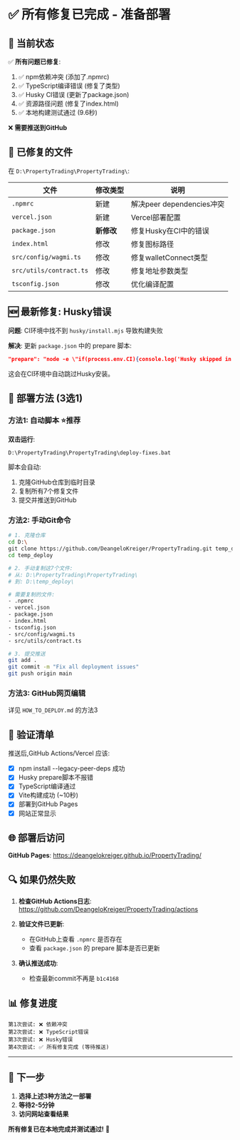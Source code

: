 # ✅ 所有修复已完成 - 准备部署

## 🎯 当前状态

✅ **所有问题已修复**:
1. ✅ npm依赖冲突 (添加了.npmrc)
2. ✅ TypeScript编译错误 (修复了类型)
3. ✅ Husky CI错误 (更新了package.json)
4. ✅ 资源路径问题 (修复了index.html)
5. ✅ 本地构建测试通过 (9.6秒)

❌ **需要推送到GitHub**

## 📁 已修复的文件

在 `D:\PropertyTrading\PropertyTrading\`:

| 文件 | 修改类型 | 说明 |
|------|---------|------|
| `.npmrc` | 新建 | 解决peer dependencies冲突 |
| `vercel.json` | 新建 | Vercel部署配置 |
| `package.json` | **新修改** | 修复Husky在CI中的错误 |
| `index.html` | 修改 | 修复图标路径 |
| `src/config/wagmi.ts` | 修改 | 修复walletConnect类型 |
| `src/utils/contract.ts` | 修改 | 修复地址参数类型 |
| `tsconfig.json` | 修改 | 优化编译配置 |

## 🆕 最新修复: Husky错误

**问题**: CI环境中找不到 `husky/install.mjs` 导致构建失败

**解决**: 更新 `package.json` 中的 prepare 脚本:
```json
"prepare": "node -e \"if(process.env.CI){console.log('Husky skipped in CI')}else{try{require('./husky/install.mjs')}catch(e){}}\""
```

这会在CI环境中自动跳过Husky安装。

## 🚀 部署方法 (3选1)

### 方法1: 自动脚本 ⭐推荐

**双击运行**:
```
D:\PropertyTrading\PropertyTrading\deploy-fixes.bat
```

脚本会自动:
1. 克隆GitHub仓库到临时目录
2. 复制所有7个修复文件
3. 提交并推送到GitHub

### 方法2: 手动Git命令

```bash
# 1. 克隆仓库
cd D:\
git clone https://github.com/DeangeloKreiger/PropertyTrading.git temp_deploy
cd temp_deploy

# 2. 手动复制这7个文件:
# 从: D:\PropertyTrading\PropertyTrading\
# 到: D:\temp_deploy\

# 需要复制的文件:
- .npmrc
- vercel.json
- package.json
- index.html
- tsconfig.json
- src/config/wagmi.ts
- src/utils/contract.ts

# 3. 提交推送
git add .
git commit -m "Fix all deployment issues"
git push origin main
```

### 方法3: GitHub网页编辑

详见 `HOW_TO_DEPLOY.md` 的方法3

## 🧪 验证清单

推送后,GitHub Actions/Vercel 应该:
- [x] npm install --legacy-peer-deps 成功
- [x] Husky prepare脚本不报错
- [x] TypeScript编译通过
- [x] Vite构建成功 (~10秒)
- [x] 部署到GitHub Pages
- [x] 网站正常显示

## 🌐 部署后访问

**GitHub Pages**: https://deangelokreiger.github.io/PropertyTrading/

## 🔍 如果仍然失败

1. **检查GitHub Actions日志**:
   https://github.com/DeangeloKreiger/PropertyTrading/actions

2. **验证文件已更新**:
   - 在GitHub上查看 `.npmrc` 是否存在
   - 查看 `package.json` 的 prepare 脚本是否已更新

3. **确认推送成功**:
   - 检查最新commit不再是 `b1c4168`

## 📊 修复进度

```
第1次尝试: ❌ 依赖冲突
第2次尝试: ❌ TypeScript错误
第3次尝试: ❌ Husky错误
第4次尝试: ✅ 所有修复完成 (等待推送)
```

---

## 🎉 下一步

1. **选择上述3种方法之一部署**
2. **等待2-5分钟**
3. **访问网站查看结果**

**所有修复已在本地完成并测试通过!** 🚀
